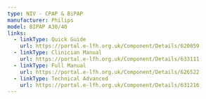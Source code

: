 ```yaml
---
type: NIV - CPAP & BiPAP
manufacturer: Philips
model: BIPAP A30/40
links:
  - linkType: Quick Guide
    url: https://portal.e-lfh.org.uk/Component/Details/620859
  - linkType: Clinician Manual
    url: https://portal.e-lfh.org.uk/Component/Details/633111
  - linkType: Full Manual
    url: https://portal.e-lfh.org.uk/Component/Details/626522
  - linkType: Technical Advanced
    url: https://portal.e-lfh.org.uk/Component/Details/631216
---
```

